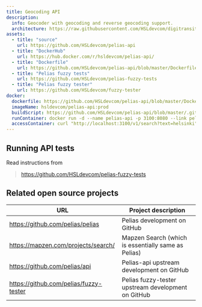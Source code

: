 ```yaml
---
title: Geocoding API
description:
  info: Geocoder with geocoding and reverse geocoding support.
  architecture: https://raw.githubusercontent.com/HSLdevcom/digitransit-site/master/src/pages/en/developers/architecture/x-apis/3-geocoding-api/architecture.xml
assets:
  - title: "source"
    url: https://github.com/HSLdevcom/pelias-api
  - title: "DockerHub"
    url: https://hub.docker.com/r/hsldevcom/pelias-api/
  - title: "Dockerfile"
    url: https://github.com/HSLdevcom/pelias-api/blob/master/Dockerfile
  - title: "Pelias fuzzy tests"
    url: https://github.com/HSLdevcom/pelias-fuzzy-tests
  - title: "Pelias fuzzy tester"
    url: https://github.com/HSLdevcom/fuzzy-tester
docker:
  dockerfile: https://github.com/HSLdevcom/pelias-api/blob/master/Dockerfile
  imageName: hsldevcom/pelias-api:prod
  buildScript: https://github.com/HSLdevcom/pelias-api/blob/master/.github/workflows/scripts/build_and_push_dev.sh
  runContainer: docker run -d --name pelias-api -p 3100:8080 --link pelias-data-container hsldevcom/pelias-api
  accessContainer: curl "http://localhost:3100/v1/search?text=helsinki"
---
```


## Running API tests

Read instructions from

> https://github.com/HSLdevcom/pelias-fuzzy-tests

## Related open source projects

| URL                                    | Project description                                 |
| -------------------------------------- | --------------------------------------------------- |
| https://github.com/pelias/pelias       | Pelias development on GitHub                        |
| https://mapzen.com/projects/search/    | Mapzen Search (which is essentially same as Pelias) |
| https://github.com/pelias/api          | Pelias-api upstream development on GitHub           |
| https://github.com/pelias/fuzzy-tester | Pelias fuzzy-tester upstream development on GitHub  |
